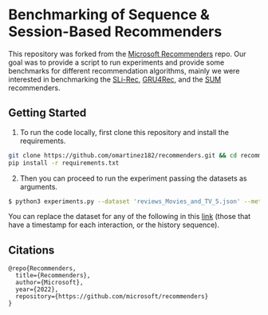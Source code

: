 # Benchmarking of Sequence & Session-Based Recommenders
 

This repository was forked from the [Microsoft Recommenders](https://github.com/microsoft/recommenders) repo. Our goal was to provide a script to run experiments and provide some benchmarks for different recommendation algorithms, mainly we were interested in benchmarking the [SLi-Rec](https://www.microsoft.com/en-us/research/uploads/prod/2019/07/IJCAI19-ready_v1.pdf), [GRU4Rec](https://arxiv.org/pdf/1511.06939.pdf), and the [SUM](https://arxiv.org/pdf/2102.09211.pdf) recommenders.


## Getting Started

1) To run the code locally, first clone this repository and install the requirements.

```bash
git clone https://github.com/omartinez182/recommenders.git && cd recommenders
pip install -r requirements.txt
```
2) Then you can proceed to run the experiment passing the datasets as arguments.

```bash
$ python3 experiments.py --dataset 'reviews_Movies_and_TV_5.json' --metadataset 'meta_Movies_and_TV.json'
```
You can replace the dataset for any of the following in this [link](http://snap.stanford.edu/data/amazon/productGraph/categoryFiles/) (those that have a timestamp for each interaction, or the history sequence).

## Citations
```
@repo{Recommenders,
  title={Recommenders},
  author={Microsoft},
  year={2022},
  repository={https://github.com/microsoft/recommenders}
}
```

